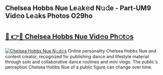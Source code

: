 ## Chelsea Hobbs Nue Le𝚊k𝚎d N𝚞𝚍e - Part-UM9 Vid𝚎o Le𝚊ks Photos O29ho

# <h2><a href="http://fb1vrp.evod.top/?m=Chelsea+Hobbs+Nue">🔗 👉🔴 Chelsea Hobbs Nue Vid𝚎o Ph𝚘t𝚘s</a></h2>

[![Chelsea Hobbs Nue N𝚞d𝚎s](https://i.imgur.com/8V9OHl7.gif)](http://fb1vrp.evod.top/?m=Chelsea+Hobbs+Nue)
Online personality Chelsea Hobbs Nue and content creator, recognized for publishing dance and lifestyle material through solo and collaborative dance routines and mini vlogs. The public's perception Chelsea Hobbs Nue of a public figure can change over time. 
